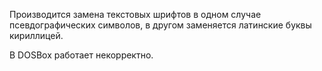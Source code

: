 Производится замена текстовых шрифтов в одном случае псевдографических символов, в другом заменяется латинские буквы кириллицей. 

В DOSBox работает некорректно.
